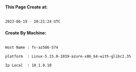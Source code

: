 
   
#### This Page Create at:

```bash

2023-06-19 - 20:21:24 UTC

```

#### Create By Machine:

```bash

Host Name : fv-az586-574

platform  : Linux-5.15.0-1039-azure-x86_64-with-glibc2.35

Ip Local  : 10.1.0.10

```

